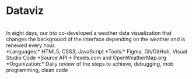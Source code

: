 # Dataviz
<br>
In eight days, our trio co-developed a weather data visualization that changes the background of the interface depending on the weather and is renewed every hour.<br>
*Languages:* HTML5, CSS3, JavaScript
*Tools:* Figma, Git/GitHub, Visual Studio Code
*Source API:* Pexels.com and OpenWeatherMap.org
 *Organization:* Daily review of the steps to achieve, debugging, mob programming, clean code
